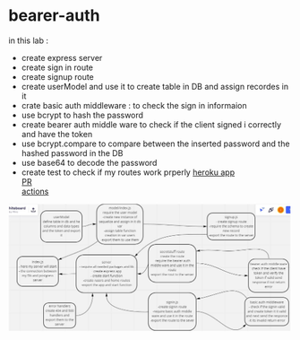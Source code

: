 # bearer-auth
in this lab :

- create express server
- create sign in route
- create signup route
- create userModel and use it to create table in DB and assign recordes in it
- crate basic auth middleware : to check the sign in informaion
- use bcrypt to hash the password
- create bearer auth middle ware to check if the client signed i correctly and have the token
- use bcrypt.compare to compare between the inserted password and the hashed password in the DB
- use base64 to decode the password
- create test to check if my routes work prperly
[heroku app](https://bearer-auth-task.herokuapp.com/)  
[PR](https://github.com/idreesalmasri/bearer-auth/pull/2)  
[actions](https://github.com/idreesalmasri/bearer-auth/actions)  

![uml](./uml.JPG)
